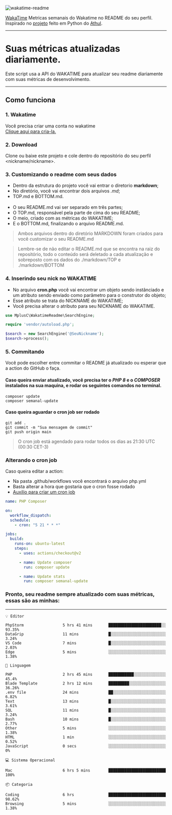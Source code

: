 ![wakatime-readme](https://socialify.git.ci/bymatheus/wakatime-readme/image?description=1&descriptionEditable=M%C3%A9tricas%20semanais%20do%20Wakatime%20no%20seu%20README%20de%20perfil.&font=KoHo&forks=1&language=1&owner=1&pattern=Signal&stargazers=1&theme=Dark)

[WakaTime](https://wakatime.com) Metricas semanais do Wakatime no README do seu perfil. <br>
Inspirado no [projeto](https://github.com/athul/waka-readme) feito em Python do [Athul](https://github.com/athul).
___

# Suas métricas atualizadas diariamente.
Este script usa a API do WAKATIME para atualizar seu readme diariamente com suas métricas de desenvolvimento.

___

## Como funciona

### 1. Wakatime
Você precisa criar uma conta no wakatime <br>
[Clique aqui para cria-la.](https://wakatime.com) 

### 2. Download
Clone ou baixe este projeto e cole dentro do repositório do seu perfil <nickname/nickname>.

### 3. Customizando o readme com seus dados
- Dentro da estrutura do projeto você vai entrar o diretorio **markdown**;  
- No diretório, você vai encontrar dois arquivos *.md*;
- TOP.md e BOTTOM.md.
<br><br>
- O seu README.md vai ser separado em três partes; 
- O TOP.md, responsável pela parte de cima do seu README;
- O meio, criado com as métricas do WAKATIME;
- E o BOTTOM.md, finalizando o arquivo README.md.<br>

> Ambos arquivos dentro do diretório MARKDOWN foram criados para você customizar o seu README.md

> Lembre-se de não editar o README.md que se encontra na raiz do repositório, todo o conteúdo será deletado a cada atualização e sobreposto com os dados do ./markdown/TOP e ./markdown/BOTTOM

### 4. Inserindo seu nick no WAKATIME
- No arquivo **cron.php** você vai encontrar um objeto sendo instânciado e um atributo sendo enviado como parâmetro para o construtor do objeto;
- Esse atributo se trata do NICKNAME do WAKATIME;
- Você precisa alterar o atributo para seu NICKNAME do WAKATIME.

```php
use MplusC\WakatimeReadme\SearchEngine;

require 'vendor/autoload.php';

$search = new SearchEngine('@SeuNickname');
$search->process();
```

### 5. Commitando
Você pode escolher entre commitar o README já atualizado ou esperar que a action do GitHub o faça. <br>

#### Caso queira enviar atualizado, você precisa ter o *PHP 8* e o *COMPOSER* instalados na sua maquina, e rodar os seguintes comandos no terminal.
```composer
composer update
composer semanal-update 
```

#### Caso queira aguardar o cron job ser rodado 
```git 
git add .
git commit -m "Sua mensagem de commit"
git push origin main
```

>O cron job está agendado para rodar todos os dias as 21:30 UTC (00:30 CET-3) 

### Alterando o cron job
Caso queira editar a action:

- Na pasta .github/workflows você encontrará o arquivo php.yml
- Basta alterar a hora que gostaria que o cron fosse rodado
- [Auxilio para criar um cron job](https://crontab.guru)

```yml
name: PHP Composer

on:
  workflow_dispatch:
  schedule:
    - cron: "5 21 * * *"

jobs:
  build:
    runs-on: ubuntu-latest
    steps:
      - uses: actions/checkout@v2

      - name: Update composer
        run: composer update

      - name: Update stats
        run: composer semanal-update
```

### Pronto, seu readme sempre atualizado com suas métricas, essas são as minhas:

___
```text
💡 Editor

PhpStorm                 5 hrs 41 mins       ███████████████████████░░     93.35%
DataGrip                 11 mins             █░░░░░░░░░░░░░░░░░░░░░░░░      3.24%
VS Code                  7 mins              █░░░░░░░░░░░░░░░░░░░░░░░░      2.03%
Edge                     5 mins              ░░░░░░░░░░░░░░░░░░░░░░░░░      1.38%
```
```text
💬 Linguagem

PHP                      2 hrs 45 mins       ███████████░░░░░░░░░░░░░░      45.4%
Blade Template           2 hrs 12 mins       █████████░░░░░░░░░░░░░░░░     36.26%
.env file                24 mins             ██░░░░░░░░░░░░░░░░░░░░░░░      6.82%
Text                     13 mins             █░░░░░░░░░░░░░░░░░░░░░░░░      3.61%
SQL                      11 mins             █░░░░░░░░░░░░░░░░░░░░░░░░      3.24%
Bash                     10 mins             █░░░░░░░░░░░░░░░░░░░░░░░░      2.77%
Other                    5 mins              ░░░░░░░░░░░░░░░░░░░░░░░░░      1.38%
HTML                     1 min               ░░░░░░░░░░░░░░░░░░░░░░░░░      0.52%
JavaScript               0 secs              ░░░░░░░░░░░░░░░░░░░░░░░░░         0%
```
```text
💻 Sistema Operacional

Mac                      6 hrs 5 mins        █████████████████████████       100%
```
```text
📦 Categoria

Coding                   6 hrs               █████████████████████████     98.62%
Browsing                 5 mins              ░░░░░░░░░░░░░░░░░░░░░░░░░      1.38%
```
